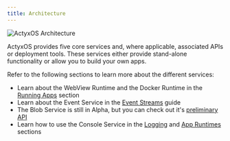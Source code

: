```yaml
---
title: Architecture
---
```


![ActyxOS Architecture](/images/os/architecture.png)

ActyxOS provides five core services and, where applicable, associated APIs or deployment tools. These services either provide stand-alone functionality or allow you to build your own apps.

Refer to the following sections to learn more about the different services:

- Learn about the WebView Runtime and the Docker Runtime in the [Running Apps](guides/running-apps.md) section
- Learn about the Event Service in the [Event Streams](guides/event-streams.md) guide
- The Blob Service is still in Alpha, but you can check out it's [preliminary API](/docs/os/api/blob-service)
- Learn how to use the Console Service in the [Logging](guides/logging.md) and [App Runtimes](advanced-guides/app-runtimes.md) sections